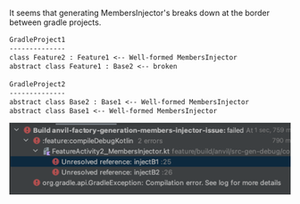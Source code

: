 It seems that generating MembersInjector's breaks down at the border between gradle projects.

```
GradleProject1
--------------
class Feature2 : Feature1 <-- Well-formed MembersInjector
abstract class Feature1 : Base2 <-- broken

GradleProject2
--------------  
abstract class Base2 : Base1 <-- Well-formed MembersInjector
abstract class Base1 <-- Well-formed MembersInjector
```

![Alt text](docs/exception.png)
